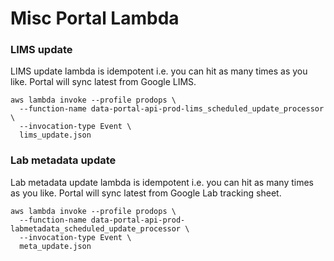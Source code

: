 # Misc Portal Lambda

### LIMS update

LIMS update lambda is idempotent i.e. you can hit as many times as you like. Portal will sync latest from Google LIMS.

```
aws lambda invoke --profile prodops \
  --function-name data-portal-api-prod-lims_scheduled_update_processor \
  --invocation-type Event \
  lims_update.json
```

### Lab metadata update

Lab metadata update lambda is idempotent i.e. you can hit as many times as you like. Portal will sync latest from Google Lab tracking sheet.

```
aws lambda invoke --profile prodops \
  --function-name data-portal-api-prod-labmetadata_scheduled_update_processor \
  --invocation-type Event \
  meta_update.json
```
